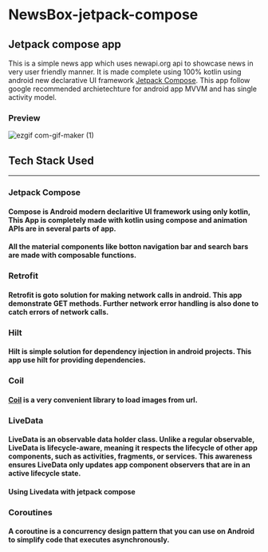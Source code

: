 # NewsBox-jetpack-compose
## Jetpack compose app 
This is a simple news app which uses newapi.org api to showcase news in very user friendly manner. It is made complete using 100% kotlin using android new declarative UI framework [Jetpack Compose][compose]. This app follow google recommended archietechture for android app MVVM and has single activity model. 

### Preview
![ezgif com-gif-maker (1)](https://user-images.githubusercontent.com/87947328/137799316-5f8ff700-a845-47d6-9bff-9bfed3bc1835.gif)

## Tech Stack Used 
--------------------------------
### Jetpack Compose 
#### Compose is Android modern declaritive UI framework using only kotlin, This App is completely made with kotlin using compose and animation APIs are in several parts of app.
#### All the material components like botton navigation bar and search bars are made with composable functions. 

### Retrofit
#### Retrofit is goto solution for making network calls in android. This app demonstrate GET methods. Further network error handling is also done to catch errors of network calls.

### Hilt
#### Hilt is simple solution for dependency injection in android projects. This app use hilt for providing dependencies.

### Coil
#### [Coil][coil] is a very convenient library to load images from url.

### LiveData
#### LiveData is an observable data holder class. Unlike a regular observable, LiveData is lifecycle-aware, meaning it respects the lifecycle of other app components, such as activities, fragments, or services. This awareness ensures LiveData only updates app component observers that are in an active lifecycle state.
#### Using Livedata with jetpack compose

### Coroutines
#### A coroutine is a concurrency design pattern that you can use on Android to simplify code that executes asynchronously.


[compose]: https://developer.android.com/jetpack/compose
[coil]: https://coil-kt.github.io/coil/compose
